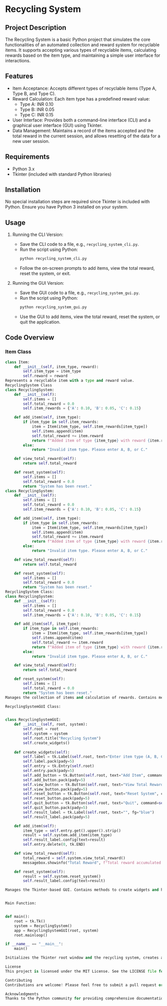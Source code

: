 # Recycling System

## Project Description

The Recycling System is a basic Python project that simulates the core functionalities of an automated collection and reward system for recyclable items. It supports accepting various types of recyclable items, calculating rewards based on the item type, and maintaining a simple user interface for interactions.

## Features

- Item Acceptance: Accepts different types of recyclable items (Type A, Type B, and Type C).
- Reward Calculation: Each item type has a predefined reward value:
  - Type A: INR 0.10
  - Type B: INR 0.05
  - Type C: INR 0.15
- User Interface: Provides both a command-line interface (CLI) and a graphical user interface (GUI) using Tkinter.
- Data Management: Maintains a record of the items accepted and the total reward in the current session, and allows resetting of the data for a new user session.

## Requirements

- Python 3.x
- Tkinter (included with standard Python libraries)

## Installation

No special installation steps are required since Tkinter is included with Python. Ensure you have Python 3 installed on your system.

## Usage

1. Running the CLI Version:
   - Save the CLI code to a file, e.g., `recycling_system_cli.py`.
   - Run the script using Python:
     ```bash
     python recycling_system_cli.py
     ```
   - Follow the on-screen prompts to add items, view the total reward, reset the system, or exit.

2. Running the GUI Version:
   - Save the GUI code to a file, e.g., `recycling_system_gui.py`.
   - Run the script using Python:
     ```bash
     python recycling_system_gui.py
     ```
   - Use the GUI to add items, view the total reward, reset the system, or quit the application.

## Code Overview

### Item Class

```python
class Item:
    def __init__(self, item_type, reward):
        self.item_type = item_type
        self.reward = reward
Represents a recyclable item with a type and reward value.
RecyclingSystem Class
class RecyclingSystem:
    def __init__(self):
        self.items = []
        self.total_reward = 0.0
        self.item_rewards = {'A': 0.10, 'B': 0.05, 'C': 0.15}

    def add_item(self, item_type):
        if item_type in self.item_rewards:
            item = Item(item_type, self.item_rewards[item_type])
            self.items.append(item)
            self.total_reward += item.reward
            return f"Added item of type {item_type} with reward {item.reward} INR"
        else:
            return "Invalid item type. Please enter A, B, or C."

    def view_total_reward(self):
        return self.total_reward

    def reset_system(self):
        self.items = []
        self.total_reward = 0.0
        return "System has been reset."
class RecyclingSystem:
    def __init__(self):
        self.items = []
        self.total_reward = 0.0
        self.item_rewards = {'A': 0.10, 'B': 0.05, 'C': 0.15}

    def add_item(self, item_type):
        if item_type in self.item_rewards:
            item = Item(item_type, self.item_rewards[item_type])
            self.items.append(item)
            self.total_reward += item.reward
            return f"Added item of type {item_type} with reward {item.reward} INR"
        else:
            return "Invalid item type. Please enter A, B, or C."

    def view_total_reward(self):
        return self.total_reward

    def reset_system(self):
        self.items = []
        self.total_reward = 0.0
        return "System has been reset."
RecyclingSystem Class:
class RecyclingSystem:
    def __init__(self):
        self.items = []
        self.total_reward = 0.0
        self.item_rewards = {'A': 0.10, 'B': 0.05, 'C': 0.15}

    def add_item(self, item_type):
        if item_type in self.item_rewards:
            item = Item(item_type, self.item_rewards[item_type])
            self.items.append(item)
            self.total_reward += item.reward
            return f"Added item of type {item_type} with reward {item.reward} INR"
        else:
            return "Invalid item type. Please enter A, B, or C."

    def view_total_reward(self):
        return self.total_reward

    def reset_system(self):
        self.items = []
        self.total_reward = 0.0
        return "System has been reset."
Manages the collection of items and calculation of rewards. Contains methods to add items, view the total reward, and reset the system.

RecyclingSystemGUI Class:


class RecyclingSystemGUI:
    def __init__(self, root, system):
        self.root = root
        self.system = system
        self.root.title("Recycling System")
        self.create_widgets()
        
    def create_widgets(self):
        self.label = tk.Label(self.root, text="Enter item type (A, B, C):")
        self.label.pack(pady=5)
        self.entry = tk.Entry(self.root)
        self.entry.pack(pady=5)
        self.add_button = tk.Button(self.root, text="Add Item", command=self.add_item)
        self.add_button.pack(pady=5)
        self.view_button = tk.Button(self.root, text="View Total Reward", command=self.view_total_reward)
        self.view_button.pack(pady=5)
        self.reset_button = tk.Button(self.root, text="Reset System", command=self.reset_system)
        self.reset_button.pack(pady=5)
        self.quit_button = tk.Button(self.root, text="Quit", command=self.root.quit)
        self.quit_button.pack(pady=5)
        self.result_label = tk.Label(self.root, text="", fg="blue")
        self.result_label.pack(pady=5)

    def add_item(self):
        item_type = self.entry.get().upper().strip()
        result = self.system.add_item(item_type)
        self.result_label.config(text=result)
        self.entry.delete(0, tk.END)

    def view_total_reward(self):
        total_reward = self.system.view_total_reward()
        messagebox.showinfo("Total Reward", f"Total reward accumulated: {total_reward:.2f} INR")

    def reset_system(self):
        result = self.system.reset_system()
        self.result_label.config(text=result)

Manages the Tkinter-based GUI. Contains methods to create widgets and handle user interactions.


Main Function:


def main():
    root = tk.Tk()
    system = RecyclingSystem()
    app = RecyclingSystemGUI(root, system)
    root.mainloop()

if __name__ == "__main__":
    main()

Initializes the Tkinter root window and the recycling system, creates an instance of the RecyclingSystemGUI class, and starts the Tkinter main loop.

License
This project is licensed under the MIT License. See the LICENSE file for details.

Contributing
Contributions are welcome! Please feel free to submit a pull request or report issues.

Acknowledgments
Thanks to the Python community for providing comprehensive documentation and support.


